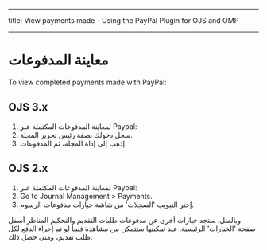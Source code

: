 - - -
title: View payments made - Using the PayPal Plugin for OJS and OMP
- - -

# معاينة المدفوعات

To view completed payments made with PayPal:

## OJS 3.x

1. لمعاينة المدفوعات المكتملة عبر Paypal:
2. سجل دخولك بصفة رئيس تحرير المجلة.
3. إذهب إلى إداة المجلة، ثم المدفوعات.

## OJS 2.x

1. لمعاينة المدفوعات المكتملة عبر Paypal:
2. Go to Journal Management > Payments.
3. إختر التبويب 'السجلات' من شاشة خيارات مدفوعات الرسوم.

وبالمثل، ستجد خيارات أخرى عن مدفوعات طلبات التقديم والتحكيم المناظر أسفل صفحة 'الخيارات' الرئيسية. عند تمكينها ستتمكن من مشاهدة فيما لو تم إجراء الدفع لكل طلب تقديم، ومتى حصل ذلك.
